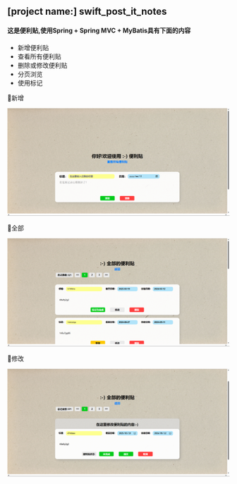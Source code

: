 ## [project name:] swift_post_it_notes
#### 这是便利贴,使用Spring + Spring MVC + MyBatis具有下面的内容
- 新增便利贴
- 查看所有便利贴
- 删除或修改便利贴
- 分页浏览
- 使用标记

:stars:新增

![add](.\imgs\add.png)

:stars:全部

![add](.\imgs\showAll.png)

:stars:修改

![add](.\imgs\modify.png)
